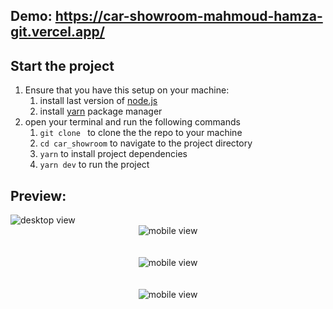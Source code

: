 ## Demo: https://car-showroom-mahmoud-hamza-git.vercel.app/
## Start the project
1. Ensure that you have this setup on your machine:
    1. install last version of [node.js](https://nodejs.org/enhttps://nodejs.org/en)
    2. install [yarn](https://www.npmjs.com/package/yarn) package manager 
2. open your terminal and run the following commands
    1. `git clone ` to clone the the repo to your machine
    2. `cd car_showroom` to navigate to the project directory
    3. `yarn` to install project dependencies
    4. `yarn dev` to run the project
## Preview:
<img src="https://github.com/Mahmoud-Hamza-Git/car_showroom/assets/86957735/80395ad7-4393-4370-a086-2441ca7cd0ed" alt="desktop view"/>
<div align="center">
<img src="https://github.com/Mahmoud-Hamza-Git/car_showroom/assets/86957735/1f8d9229-dcfe-41c0-83e0-fad5159a22cd" alt="mobile view"/>
  <br/><br/><br/>
<img src="https://github.com/Mahmoud-Hamza-Git/car_showroom/assets/86957735/5597a271-6f0f-45dc-b473-ebd16cd983c6" alt="mobile view"/>
   <br/><br/> <br/> 
<img src="https://github.com/Mahmoud-Hamza-Git/car_showroom/assets/86957735/e1929393-2586-4e8d-b6b3-7754c2252bfc" alt="mobile view"/>
</div>


